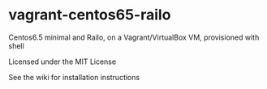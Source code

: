 vagrant-centos65-railo
======================

Centos6.5 minimal and Railo, on a Vagrant/VirtualBox VM, provisioned with shell

Licensed under the MIT License

See the wiki for installation instructions


